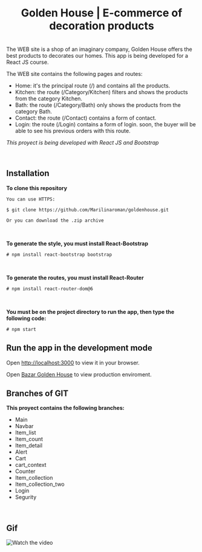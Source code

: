 <h1 align="center">Golden House | E-commerce of decoration products</h1>

<br>
The WEB site is a shop of an imaginary company, Golden House offers the best products to decorates our homes. This app is being  developed for a React JS course.

The WEB site contains the following pages and routes:

<ul>
<li>Home: it's the principal route (/) and contains all the products.</li>
<li>Kitchen: the route (/Category/Kitchen) filters and shows the products from the category Kitchen.</li>
<li>Bath: the route (/Category/Bath) only shows the products from the category Bath.</li>
<li>Contact: the route (/Contact) contains a form of contact.</li>
<li>Login: the route (/Login) contains a form of login. soon, the buyer will be able to see his previous orders with this route.</li>
</ul>

*This proyect is being developed with React JS and Bootstrap*

<br>

## Installation 

**To clone this repository**

```shell
You can use HTTPS:

$ git clone https://github.com/Marilinaroman/goldenhouse.git

Or you can download the .zip archive
```
<br>

**To generate the style, you must install React-Bootstrap**

```shell
# npm install react-bootstrap bootstrap

```
<br>

**To generate the routes, you must install React-Router**

```shell
# npm install react-router-dom@6

```
<br>

**You must be on the project directory to run the app, then type the following code:**
```shell
# npm start
```
## Run the app in the development mode

Open [http://localhost:3000](http://localhost:3000) to view it in your browser.

Open [Bazar Golden House](https://goldenhouse.vercel.app/) to view  production enviroment.


## Branches of GIT

**This proyect contains the following branches:**

<ul>
    <li>Main</li>
    <li>Navbar</li>
    <li>Item_list</li>
    <li>Item_count</li>
    <li>Item_detail</li>
    <li>Alert</li>
    <li>Cart</li>
    <li>cart_context</li>
    <li>Counter</li>
    <li>Item_collection</li>
    <li>Item_collection_two</li>
    <li>Login</li>
    <li>Segurity</li>
</ul>
<br>


## Gif 
![Watch the video](https://github.com/Marilinaroman/goldenhouse/blob/main/public/video/goldenHouseFinal.gif)